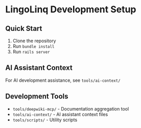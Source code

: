 # LingoLinq Development Setup

## Quick Start
1. Clone the repository
2. Run `bundle install`
3. Run `rails server`

## AI Assistant Context
For AI development assistance, see `tools/ai-context/`

## Development Tools
- `tools/deepwiki-mcp/` - Documentation aggregation tool
- `tools/ai-context/` - AI assistant context files
- `tools/scripts/` - Utility scripts
